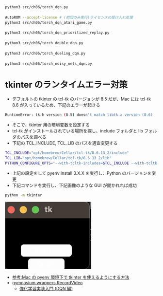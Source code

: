 ```sh
python3 src/ch06/torch_dqn.py

AutoROM --accept-license # (初回のみ実行)ライセンスの受け入れ処理
python3 src/ch06/torch_dqn_atari_game.py

python3 src/ch06/torch_dqn_prioritized_replay.py

python3 src/ch06/torch_double_dqn.py

python3 src/ch06/torch_dueling_dqn.py

python3 src/ch06/torch_noisy_nets_dqn.py
```

# tkinter のランタイムエラー対策

- デフォルトの tkinter の tcl-tk のバージョンが 8.5 だが、Mac には tcl-tk 8.6 が入っているため、下記のエラーが起きる

```sh
RuntimeError: tk.h version (8.5) doesn't match libtk.a version (8.6)
```

- そこで、tkinter 用の環境変数を設定する
- tcl-tk がインストールされている場所を探し、include フォルダと lib フォルダのパスを調べる
- 下記の TCL_INCLUDE, TCL_LIB のパスを適宜変更する

```sh
TCL_INCLUDE="opt/homebrew/Cellar/tcl-tk/8.6.13_2/include"
TCL_LIB="opt/homebrew/Cellar/tcl-tk/8.6.13_2/lib"
PYTHON_CONFIGURE_OPTS="--with-tcltk-includes=$TCL_INCLUDE --with-tcltk-libs='$TCL_LIB -ltcl8.6 -ltk8.6'"
```

- 上記の設定をして pyenv install 3.X.X を実行し、Python のバージョンを変更
- 下記コマンドを実行し、下記画像のような GUI が開かれれば成功

```sh
python -m tkinter
```

<img src="../../images/ch06_tk_test_gui.png">

- [参考:Mac の pyenv 環境下で tkinter を使えるようにする方法](https://qiita.com/saki-engineering/items/92b7ec12ed07338929a3)
- [gymnasium.wrappers.RecordVideo](https://gymnasium.farama.org/main/api/wrappers/misc_wrappers/#gymnasium.wrappers.RecordVideo)
  - [強化学習実装入門 (DQN 編)](https://unproductive.dev/rl-implementation-dqn/#%E5%AD%A6%E7%BF%92%E7%B5%90%E6%9E%9C)
